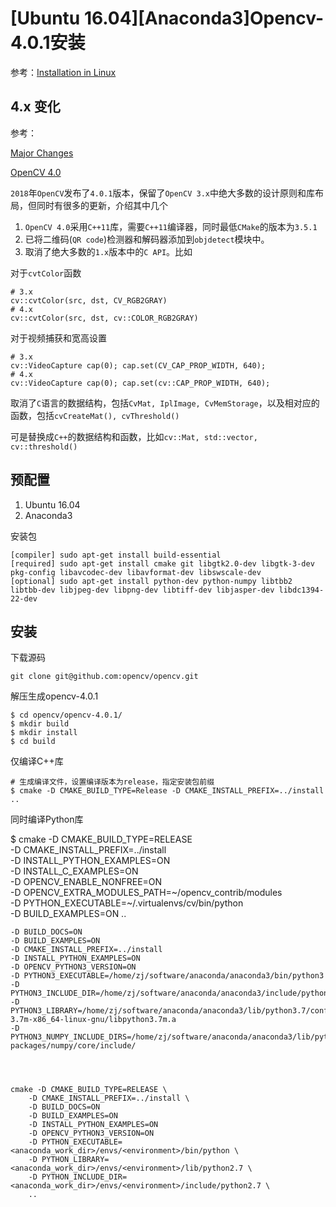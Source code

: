 
# [Ubuntu 16.04][Anaconda3]Opencv-4.0.1安装

参考：[Installation in Linux](https://docs.opencv.org/4.0.1/d7/d9f/tutorial_linux_install.html)

## 4.x 变化

参考：

[Major Changes](https://github.com/opencv/opencv/wiki/Opencv4#major-changes)

[OpenCV 4.0](https://opencv.org/opencv-4-0-0.html)

`2018`年`OpenCV`发布了`4.0.1`版本，保留了`OpenCV 3.x`中绝大多数的设计原则和库布局，但同时有很多的更新，介绍其中几个

1. `OpenCV 4.0`采用`C++11`库，需要`C++11`编译器，同时最低`CMake`的版本为`3.5.1`
2. 已将二维码(`QR code`)检测器和解码器添加到`objdetect`模块中。
3. 取消了绝大多数的`1.x`版本中的`C API`。比如

对于`cvtColor`函数

    # 3.x
    cv::cvtColor(src, dst, CV_RGB2GRAY)
    # 4.x
    cv::cvtColor(src, dst, cv::COLOR_RGB2GRAY)

对于视频捕获和宽高设置

    # 3.x
    cv::VideoCapture cap(0); cap.set(CV_CAP_PROP_WIDTH, 640);
    # 4.x
    cv::VideoCapture cap(0); cap.set(cv::CAP_PROP_WIDTH, 640);

取消了`C`语言的数据结构，包括`CvMat, IplImage, CvMemStorage`，以及相对应的函数，包括`cvCreateMat(), cvThreshold()`

可是替换成`C++`的数据结构和函数，比如`cv::Mat, std::vector, cv::threshold()`

## 预配置

1. Ubuntu 16.04
2. Anaconda3

安装包

    [compiler] sudo apt-get install build-essential
    [required] sudo apt-get install cmake git libgtk2.0-dev libgtk-3-dev pkg-config libavcodec-dev libavformat-dev libswscale-dev
    [optional] sudo apt-get install python-dev python-numpy libtbb2 libtbb-dev libjpeg-dev libpng-dev libtiff-dev libjasper-dev libdc1394-22-dev

## 安装

下载源码

    git clone git@github.com:opencv/opencv.git

解压生成opencv-4.0.1

    $ cd opencv/opencv-4.0.1/
    $ mkdir build
    $ mkdir install
    $ cd build

仅编译C++库 

    # 生成编译文件，设置编译版本为release，指定安装包前缀
    $ cmake -D CMAKE_BUILD_TYPE=Release -D CMAKE_INSTALL_PREFIX=../install ..
    
同时编译Python库

$ cmake -D CMAKE_BUILD_TYPE=RELEASE \
	-D CMAKE_INSTALL_PREFIX=../install \
	-D INSTALL_PYTHON_EXAMPLES=ON \
	-D INSTALL_C_EXAMPLES=ON \
	-D OPENCV_ENABLE_NONFREE=ON \
	-D OPENCV_EXTRA_MODULES_PATH=~/opencv_contrib/modules \
	-D PYTHON_EXECUTABLE=~/.virtualenvs/cv/bin/python \
	-D BUILD_EXAMPLES=ON ..

    -D BUILD_DOCS=ON
    -D BUILD_EXAMPLES=ON
    -D CMAKE_INSTALL_PREFIX=../install
    -D INSTALL_PYTHON_EXAMPLES=ON
    -D OPENCV_PYTHON3_VERSION=ON
    -D PYTHON3_EXECUTABLE=/home/zj/software/anaconda/anaconda3/bin/python3
    -D PYTHON3_INCLUDE_DIR=/home/zj/software/anaconda/anaconda3/include/python3.7m
    -D PYTHON3_LIBRARY=/home/zj/software/anaconda/anaconda3/lib/python3.7/config-3.7m-x86_64-linux-gnu/libpython3.7m.a
    -D PYTHON3_NUMPY_INCLUDE_DIRS=/home/zj/software/anaconda/anaconda3/lib/python3.7/site-packages/numpy/core/include/




    cmake -D CMAKE_BUILD_TYPE=RELEASE \  
        -D CMAKE_INSTALL_PREFIX=../install \  
        -D BUILD_DOCS=ON
        -D BUILD_EXAMPLES=ON
        -D INSTALL_PYTHON_EXAMPLES=ON
        -D OPENCV_PYTHON3_VERSION=ON
        -D PYTHON_EXECUTABLE=<anaconda_work_dir>/envs/<environment>/bin/python \  
        -D PYTHON_LIBRARY=<anaconda_work_dir>/envs/<environment>/lib/python2.7 \  
        -D PYTHON_INCLUDE_DIR=<anaconda_work_dir>/envs/<environment>/include/python2.7 \  
        ..
